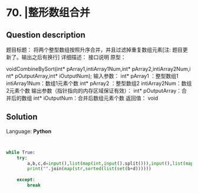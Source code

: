 # 70. |整形数组合并

## Question description


  题目标题： 
  将两个整型数组按照升序合并，并且过滤掉重复数组元素[注: 题目更新了。输出之后有换行] 
  详细描述： 
  接口说明 
  原型： 

  voidCombineBySort(int* pArray1,intiArray1Num,int* pArray2,intiArray2Num,int* pOutputArray,int* iOutputNum); 
  输入参数： 
  int* pArray1 ：整型数组1 
  intiArray1Num：数组1元素个数 
  int* pArray2 ：整型数组2 
  intiArray2Num：数组2元素个数 
  输出参数（指针指向的内存区域保证有效）： 
  int* pOutputArray：合并后的数组 
  int* iOutputNum：合并后数组元素个数 
  返回值： 
  void 








## Solution

Language: **Python**

```Python


while True:
    try:
        a,b,c,d=input(),list(map(int,input().split())),input(),list(map(int,input().split()))
        print("".join(map(str,sorted(list(set(b+d))))))
 
    except:
        break
```


